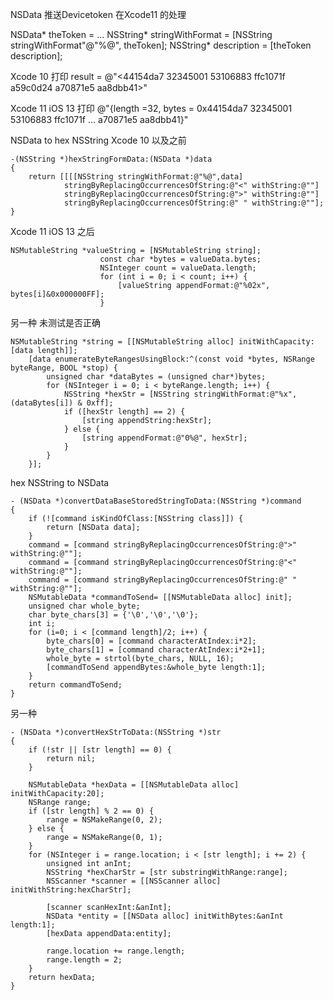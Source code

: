 NSData 推送Devicetoken 在Xcode11 的处理

NSData* theToken = ...
NSString* stringWithFormat = [NSString stringWithFormat"@"%@", theToken];
NSString* description = [theToken description];

Xcode 10 打印
result = 
@"<44154da7 32345001 53106883 ffc1071f a59c0d24 a70871e5 aa8dbb41>"

Xcode 11 iOS 13 打印
@"{length =32, bytes = 0x44154da7 32345001 53106883 ffc1071f ... a70871e5 aa8dbb41}"

NSData to hex NSString 
Xcode 10 以及之前
```
-(NSString *)hexStringFormData:(NSData *)data
{
    return [[[[NSString stringWithFormat:@"%@",data]
            stringByReplacingOccurrencesOfString:@"<" withString:@""]
            stringByReplacingOccurrencesOfString:@">" withString:@""]
            stringByReplacingOccurrencesOfString:@" " withString:@""];
}
```
Xcode 11 iOS 13 之后
```
NSMutableString *valueString = [NSMutableString string];
                    const char *bytes = valueData.bytes;
                    NSInteger count = valueData.length;
                    for (int i = 0; i < count; i++) {
                        [valueString appendFormat:@"%02x", bytes[i]&0x000000FF];
                    }
```
另一种 未测试是否正确
```
NSMutableString *string = [[NSMutableString alloc] initWithCapacity:[data length]];
    [data enumerateByteRangesUsingBlock:^(const void *bytes, NSRange byteRange, BOOL *stop) {
        unsigned char *dataBytes = (unsigned char*)bytes;
        for (NSInteger i = 0; i < byteRange.length; i++) {
            NSString *hexStr = [NSString stringWithFormat:@"%x", (dataBytes[i]) & 0xff];
            if ([hexStr length] == 2) {
                [string appendString:hexStr];
            } else {
                [string appendFormat:@"0%@", hexStr];
            }
        }
    }];
```

hex NSString to NSData
```
- (NSData *)convertDataBaseStoredStringToData:(NSString *)command
{
    if (![command isKindOfClass:[NSString class]]) {
        return [NSData data];
    }
    command = [command stringByReplacingOccurrencesOfString:@">" withString:@""];
    command = [command stringByReplacingOccurrencesOfString:@"<" withString:@""];
    command = [command stringByReplacingOccurrencesOfString:@" " withString:@""];
    NSMutableData *commandToSend= [[NSMutableData alloc] init];
    unsigned char whole_byte;
    char byte_chars[3] = {'\0','\0','\0'};
    int i;
    for (i=0; i < [command length]/2; i++) {
        byte_chars[0] = [command characterAtIndex:i*2];
        byte_chars[1] = [command characterAtIndex:i*2+1];
        whole_byte = strtol(byte_chars, NULL, 16);
        [commandToSend appendBytes:&whole_byte length:1];
    }
    return commandToSend;
}
```
另一种
```
- (NSData *)convertHexStrToData:(NSString *)str
{
    if (!str || [str length] == 0) {
        return nil;
    }
    
    NSMutableData *hexData = [[NSMutableData alloc] initWithCapacity:20];
    NSRange range;
    if ([str length] % 2 == 0) {
        range = NSMakeRange(0, 2);
    } else {
        range = NSMakeRange(0, 1);
    }
    for (NSInteger i = range.location; i < [str length]; i += 2) {
        unsigned int anInt;
        NSString *hexCharStr = [str substringWithRange:range];
        NSScanner *scanner = [[NSScanner alloc] initWithString:hexCharStr];
        
        [scanner scanHexInt:&anInt];
        NSData *entity = [[NSData alloc] initWithBytes:&anInt length:1];
        [hexData appendData:entity];
        
        range.location += range.length;
        range.length = 2;
    }
    return hexData;
}
```
